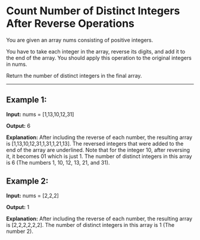 # Count Number of Distinct Integers After Reverse Operations

You are given an array nums consisting of positive integers.

You have to take each integer in the array, reverse its digits, and add it to the end of the array. You should apply this operation to the original integers in nums.

Return the number of distinct integers in the final array.

---

## Example 1:

**Input:** nums = [1,13,10,12,31]

**Output:** 6

**Explanation:** After including the reverse of each number, the resulting array is [1,13,10,12,31,1,31,1,21,13]. The reversed integers that were added to the end of the array are underlined. Note that for the integer 10, after reversing it, it becomes 01 which is just 1. The number of distinct integers in this array is 6 (The numbers 1, 10, 12, 13, 21, and 31).


## Example 2:

**Input:** nums = [2,2,2]

**Output:** 1

**Explanation:** After including the reverse of each number, the resulting array is [2,2,2,2,2,2]. The number of distinct integers in this array is 1 (The number 2).